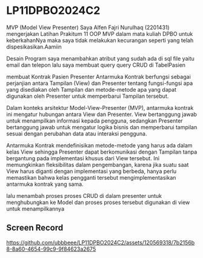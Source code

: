 # LP11DPBO2024C2
MVP (Model View Presenter)
Saya Alfen Fajri Nurulhaq (2201431) mengerjakan Latihan Prakitum 11 OOP MVP dalam mata
kuliah DPBO untuk keberkahanNya maka saya tidak
melakukan kecurangan seperti yang telah dispesikasikan.Aamiin

Desain Program
saya menambahkan atribut yang sudah ada di sql file yaitu email dan telepon
lalu saya membuat query query CRUD di TabelPasien

membuat Kontrak Pasien Presenter
Antarmuka Kontrak berfungsi sebagai perjanjian antara Tampilan (View) dan Presenter tentang fungsi-fungsi apa yang disediakan oleh Tampilan dan metode-metode apa yang dapat digunakan oleh Presenter untuk memperbarui Tampilan tersebut.

Dalam konteks arsitektur Model-View-Presenter (MVP), antarmuka kontrak ini mengatur hubungan antara View dan Presenter. View bertanggung jawab untuk menampilkan informasi kepada pengguna, sedangkan Presenter bertanggung jawab untuk mengatur logika bisnis dan memperbarui tampilan sesuai dengan perubahan data atau interaksi pengguna.

Antarmuka Kontrak mendefinisikan metode-metode yang harus ada dalam kelas View sehingga Presenter dapat berkomunikasi dengan Tampilan tanpa bergantung pada implementasi khusus dari View tersebut. Ini memungkinkan fleksibilitas dalam pengembangan, karena jika suatu saat View harus diganti dengan implementasi yang berbeda, hanya perlu memastikan bahwa kelas pengganti tersebut mengimplementasikan antarmuka kontrak yang sama.

lalu menambah proses proses CRUD di dalam presenter untuk menghubungkan ke Model
dan proses proses tersebut digunakan di view untuk menampilkannya

## Screen Record
https://github.com/ubbbeee/LP11DPBO2024C2/assets/120569318/7b2156b8-8a60-4654-99c9-9f84623a2675

